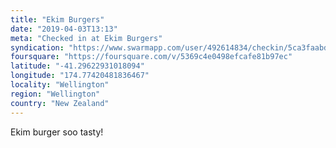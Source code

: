 ```yaml
---
title: "Ekim Burgers"
date: "2019-04-03T13:13"
meta: "Checked in at Ekim Burgers"
syndication: "https://www.swarmapp.com/user/492614834/checkin/5ca3faabd3cce8002c9804a5"
foursquare: "https://foursquare.com/v/5369c4e0498efcafe81b97ec"
latitude: "-41.29622931018094"
longitude: "174.77420481836467"
locality: "Wellington"
region: "Wellington"
country: "New Zealand"
---
```

Ekim burger soo tasty!
